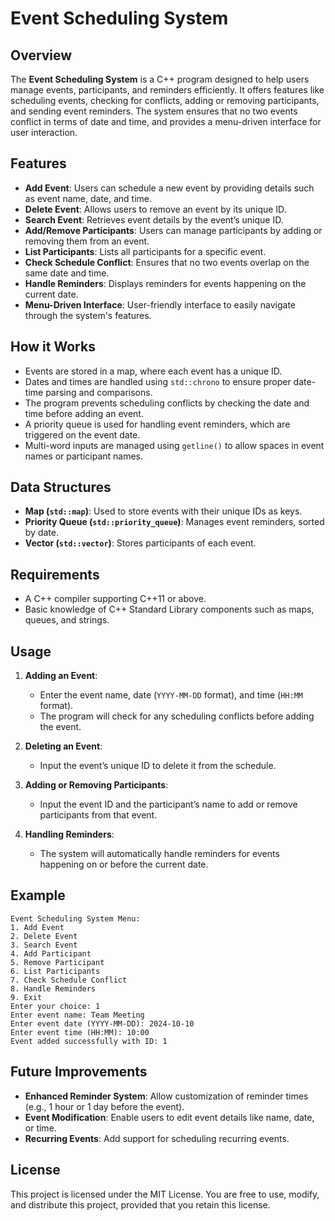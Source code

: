 
# Event Scheduling System

## Overview

The **Event Scheduling System** is a C++ program designed to help users manage events, participants, and reminders efficiently. It offers features like scheduling events, checking for conflicts, adding or removing participants, and sending event reminders. The system ensures that no two events conflict in terms of date and time, and provides a menu-driven interface for user interaction.

## Features

- **Add Event**: Users can schedule a new event by providing details such as event name, date, and time.
- **Delete Event**: Allows users to remove an event by its unique ID.
- **Search Event**: Retrieves event details by the event’s unique ID.
- **Add/Remove Participants**: Users can manage participants by adding or removing them from an event.
- **List Participants**: Lists all participants for a specific event.
- **Check Schedule Conflict**: Ensures that no two events overlap on the same date and time.
- **Handle Reminders**: Displays reminders for events happening on the current date.
- **Menu-Driven Interface**: User-friendly interface to easily navigate through the system's features.

## How it Works

- Events are stored in a map, where each event has a unique ID.
- Dates and times are handled using `std::chrono` to ensure proper date-time parsing and comparisons.
- The program prevents scheduling conflicts by checking the date and time before adding an event.
- A priority queue is used for handling event reminders, which are triggered on the event date.
- Multi-word inputs are managed using `getline()` to allow spaces in event names or participant names.

## Data Structures

- **Map (`std::map`)**: Used to store events with their unique IDs as keys.
- **Priority Queue (`std::priority_queue`)**: Manages event reminders, sorted by date.
- **Vector (`std::vector`)**: Stores participants of each event.

## Requirements

- A C++ compiler supporting C++11 or above.
- Basic knowledge of C++ Standard Library components such as maps, queues, and strings.

## Usage

1. **Adding an Event**:
   - Enter the event name, date (`YYYY-MM-DD` format), and time (`HH:MM` format).
   - The program will check for any scheduling conflicts before adding the event.

2. **Deleting an Event**:
   - Input the event’s unique ID to delete it from the schedule.

3. **Adding or Removing Participants**:
   - Input the event ID and the participant’s name to add or remove participants from that event.

4. **Handling Reminders**:
   - The system will automatically handle reminders for events happening on or before the current date.

## Example

```
Event Scheduling System Menu:
1. Add Event
2. Delete Event
3. Search Event
4. Add Participant
5. Remove Participant
6. List Participants
7. Check Schedule Conflict
8. Handle Reminders
9. Exit
Enter your choice: 1
Enter event name: Team Meeting
Enter event date (YYYY-MM-DD): 2024-10-10
Enter event time (HH:MM): 10:00
Event added successfully with ID: 1
```

## Future Improvements

- **Enhanced Reminder System**: Allow customization of reminder times (e.g., 1 hour or 1 day before the event).
- **Event Modification**: Enable users to edit event details like name, date, or time.
- **Recurring Events**: Add support for scheduling recurring events.

## License

This project is licensed under the MIT License. You are free to use, modify, and distribute this project, provided that you retain this license.


